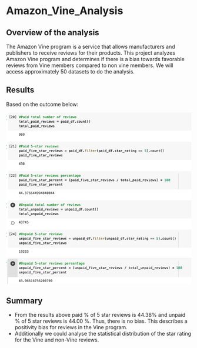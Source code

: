 # Amazon_Vine_Analysis

## Overview of the analysis

The Amazon Vine program is a service that allows manufacturers and publishers to receive reviews for their products.
This project analyzes Amazon Vine program and determines if there is a bias towards favorable reviews from Vine members compared to non vine members. We will access approximately 50 datasets to do the analysis.

## Results

Based on the outcome below:


![this is an image](https://github.com/Orangexinlan/Amazon_Vine_Analysis/blob/2961ade3d63a122490be912d11d56e34054a7d0e/analysis.png)

## Summary

- From the results above paid % of 5 star reviews is 44.38% and unpaid % of 5 star reviews is 44.00 %. Thus, there is no bias. This describes a positivity bias for reviews in the Vine program.
- Additionally we could analyse the statistical distribution of the star rating for the Vine and non-Vine reviews. 
